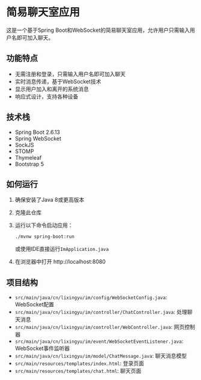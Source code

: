# 简易聊天室应用

这是一个基于Spring Boot和WebSocket的简易聊天室应用，允许用户只需输入用户名即可加入聊天。

## 功能特点

- 无需注册和登录，只需输入用户名即可加入聊天
- 实时消息传递，基于WebSocket技术
- 显示用户加入和离开的系统消息
- 响应式设计，支持各种设备

## 技术栈

- Spring Boot 2.6.13
- Spring WebSocket
- SockJS
- STOMP
- Thymeleaf
- Bootstrap 5

## 如何运行

1. 确保安装了Java 8或更高版本
2. 克隆此仓库
3. 运行以下命令启动应用：
   ```bash
   ./mvnw spring-boot:run
   ```
   或使用IDE直接运行`ImApplication.java`

4. 在浏览器中打开 http://localhost:8080

## 项目结构

- `src/main/java/cn/lixingyu/im/config/WebSocketConfig.java`: WebSocket配置
- `src/main/java/cn/lixingyu/im/controller/ChatController.java`: 处理聊天消息
- `src/main/java/cn/lixingyu/im/controller/WebController.java`: 网页控制器
- `src/main/java/cn/lixingyu/im/event/WebSocketEventListener.java`: WebSocket事件监听器
- `src/main/java/cn/lixingyu/im/model/ChatMessage.java`: 聊天消息模型
- `src/main/resources/templates/index.html`: 登录页面
- `src/main/resources/templates/chat.html`: 聊天页面 